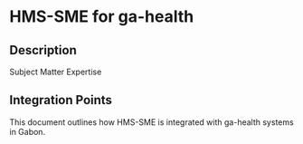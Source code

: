 # HMS-SME for ga-health

## Description

Subject Matter Expertise

## Integration Points

This document outlines how HMS-SME is integrated with ga-health systems in Gabon.
